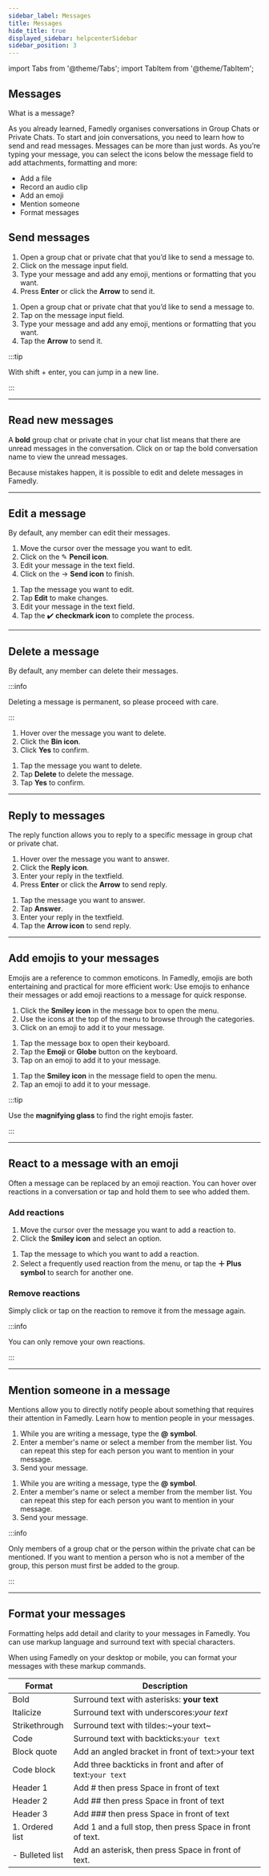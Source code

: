 ```yaml
---
sidebar_label: Messages
title: Messages
hide_title: true
displayed_sidebar: helpcenterSidebar
sidebar_position: 3
---
```


import Tabs from '@theme/Tabs';
import TabItem from '@theme/TabItem';


<div class="hero hero--primary">
  <div class="container">
    <h2 class="hero__title">Messages</h2>
    <p class="hero__subtitle">What is a message?</p>
    <p>As you already learned, Famedly organises conversations in Group Chats or Private Chats. To start and join conversations, you need to learn how to send and read messages. Messages can be more than just words. As you’re typing your message, you can select the icons below the message field to add attachments, formatting and more:</p>
    <ul>
        <li>Add a file</li>
        <li>Record an audio clip</li>
        <li>Add an emoji</li>
        <li>Mention someone</li>
        <li>Format messages</li>
    </ul>
  </div>
</div>

## Send messages


<Tabs>
  <TabItem value="desktop" label="Desktop" default>
  <ol>
    <li>Open a group chat or private chat that you’d like to send a message to.</li>
    <li>Click on the message input field.</li>
    <li>Type your message and add any emoji, mentions or formatting that you want.</li>
    <li>Press <b>Enter</b> or click the <b>Arrow</b> to send it.</li>
  </ol>
    </TabItem>
    <TabItem value="mobile" label="Mobile">
  <ol>
    <li>Open a group chat or private chat that you’d like to send a message to.</li>
    <li>Tap on the message input field.</li>
    <li>Type your message and add any emoji, mentions or formatting that you want.</li>
    <li>Tap the <b>Arrow</b> to send it.</li>
  </ol>
  </TabItem>
</Tabs>

:::tip

With shift + enter, you can jump in a new line.

:::

---

## Read new messages

A <b>bold</b> group chat or private chat in your chat list means that there are unread messages in the conversation. Click on or tap the bold conversation name to view the unread messages.

Because mistakes happen, it is possible to edit and delete messages in Famedly.

---

## Edit a message

By default, any member can edit their messages.

<Tabs>
  <TabItem value="desktop" label="Desktop" default>
  <ol>
    <li>Move the cursor over the message you want to edit.</li>
    <li>Click on the ✎ <b>Pencil icon</b>.</li>
    <li>Edit your message in the text field.</li>
    <li>Click on the → <b>Send icon</b> to finish.</li>
  </ol>
    </TabItem>
    <TabItem value="mobile" label="Mobile">
  <ol>
    <li>Tap the message you want to edit.</li>
    <li>Tap <b>Edit</b> to make changes.</li>
    <li>Edit your message in the text field.</li>
    <li>Tap the ✔️ <b>checkmark icon</b> to complete the process.</li>
  </ol>
  </TabItem>
</Tabs>

---

## Delete a message

By default, any member can delete their messages.

:::info

Deleting a message is permanent, so please proceed with care.

:::

<Tabs>
  <TabItem value="desktop" label="Desktop" default>
  <ol>
    <li>Hover over the message you want to delete.</li>
    <li>Click the <b>Bin icon</b>.</li>
    <li>Click <b>Yes</b> to confirm.</li>
  </ol>
    </TabItem>
    <TabItem value="mobile" label="Mobile">
  <ol>
    <li>Tap the message you want to delete.</li>
    <li>Tap <b>Delete</b> to delete the message.</li>
    <li>Tap <b>Yes</b> to confirm.</li>
  </ol>
  </TabItem>
</Tabs>

---

## Reply to messages

The reply function allows you to reply to a specific message in group chat or private chat.

<Tabs>
  <TabItem value="desktop" label="Desktop" default>
  <ol>
    <li>Hover over the message you want to answer.</li>
    <li>Click the <b>Reply icon</b>.</li>
    <li>Enter your reply in the textfield.</li>
    <li>Press <b>Enter</b> or click the <b>Arrow</b> to send reply.</li>
  </ol>
    </TabItem>
    <TabItem value="mobile" label="Mobile">
  <ol>
    <li>Tap the message you want to answer.</li>
    <li>Tap <b>Answer</b>.</li>
    <li>Enter your reply in the textfield.</li>
    <li>Tap the <b>Arrow icon</b> to send reply.</li>
  </ol>
  </TabItem>
</Tabs>

---

## Add emojis to your messages

Emojis are a reference to common emoticons. In Famedly, emojis are both entertaining and practical for more efficient work: Use emojis to enhance their messages or add emoji reactions to a message for quick response.

<Tabs>
  <TabItem value="desktop" label="Desktop" default>
  <ol>
    <li>Click the <b>Smiley icon</b> in the message box to open the menu.</li>
    <li>Use the icons at the top of the menu to browse through the categories.</li>
    <li>Click on an emoji to add it to your message.</li>
  </ol>
    </TabItem>
    <TabItem value="ios" label="iOS">
  <ol>
    <li>Tap the message box to open their keyboard.</li>
    <li>Tap the <b>Emoji</b> or <b>Globe</b> button on the keyboard.</li>
    <li>Tap on an emoji to add it to your message.</li>
  </ol>
    </TabItem>
    <TabItem value="android" label="Android">
  <ol>
    <li>Tap the <b>Smiley icon</b> in the message field to open the menu.</li>
    <li>Tap an emoji to add it to your message.</li>
  </ol>
  </TabItem>
</Tabs>

:::tip

Use the <b>magnifying glass</b> to find the right emojis faster.

:::

---

## React to a message with an emoji

Often a message can be replaced by an emoji reaction. You can hover over reactions in a conversation or tap and hold them to see who added them.

### Add reactions

<Tabs>
  <TabItem value="desktop" label="Desktop" default>
  <ol>
    <li>Move the cursor over the message you want to add a reaction to.</li>
    <li>Click the <b>Smiley icon</b> and select an option.</li>
  </ol>
    </TabItem>
    <TabItem value="mobile" label="Mobile">
  <ol>
    <li>Tap the message to which you want to add a reaction.</li>
    <li>Select a frequently used reaction from the menu, or tap the <b>＋ Plus symbol</b> to search for another one.</li>
  </ol>
  </TabItem>
</Tabs>

### Remove reactions

Simply click or tap on the reaction to remove it from the message again.

:::info

You can only remove your own reactions.

:::

---

## Mention someone in a message

Mentions allow you to directly notify people about something that requires their attention in Famedly. Learn how to mention people in your messages.
<Tabs>
  <TabItem value="desktop" label="Desktop" default>
  <ol>
    <li>While you are writing a message, type the <b>@</b> <b>symbol</b>.</li>
    <li>Enter a member's name or select a member from the member list. You can repeat this step for each person you want to mention in your message.</li>
    <li>Send your message.</li>
  </ol>
    </TabItem>
    <TabItem value="mobile" label="Mobile">
  <ol>
    <li>While you are writing a message, type the <b>@ symbol</b>.</li>
    <li>Enter a member's name or select a member from the member list. You can repeat this step for each person you want to mention in your message.</li>
    <li>Send your message.</li>
  </ol>
  </TabItem>
</Tabs>

:::info

Only members of a group chat or the person within the private chat can be mentioned. If you want to mention a person who is not a member of the group, this person must first be added to the group.

:::

---

## Format your messages

Formatting helps add detail and clarity to your messages in Famedly. You can use markup language and surround text with special characters.

When using Famedly on your desktop or mobile, you can format your messages with these markup commands.

| Format | Description |
| --- | --- |
| Bold | Surround text with asterisks: **your text** |
| Italicize | Surround text with underscores:_your text_ |
| Strikethrough | Surround text with tildes:~your text~ |
| Code | Surround text with backticks:`your text` |
| Block quote | Add an angled bracket in front of text:>your text |
| Code block | Add three backticks in front and after of text:```your text``` |
| Header 1 | Add # then press Space in front of text |
| Header 2 | Add ## then press Space in front of text |
| Header 3 | Add ### then press Space in front of text |
| 1. Ordered list | Add 1 and a full stop, then press Space in front of text. |
| - Bulleted list | Add an asterisk, then press Space in front of text. |

